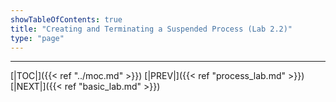 ```yaml
---
showTableOfContents: true
title: "Creating and Terminating a Suspended Process (Lab 2.2)"
type: "page"
---
```




---
[|TOC|]({{< ref "../moc.md" >}})
[|PREV|]({{< ref "process_lab.md" >}})
[|NEXT|]({{< ref "basic_lab.md" >}})